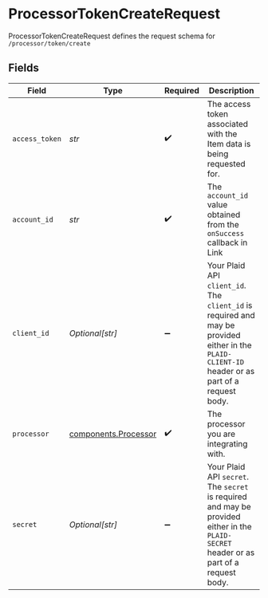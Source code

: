 # ProcessorTokenCreateRequest

ProcessorTokenCreateRequest defines the request schema for `/processor/token/create`


## Fields

| Field                                                                                                                                            | Type                                                                                                                                             | Required                                                                                                                                         | Description                                                                                                                                      |
| ------------------------------------------------------------------------------------------------------------------------------------------------ | ------------------------------------------------------------------------------------------------------------------------------------------------ | ------------------------------------------------------------------------------------------------------------------------------------------------ | ------------------------------------------------------------------------------------------------------------------------------------------------ |
| `access_token`                                                                                                                                   | *str*                                                                                                                                            | :heavy_check_mark:                                                                                                                               | The access token associated with the Item data is being requested for.                                                                           |
| `account_id`                                                                                                                                     | *str*                                                                                                                                            | :heavy_check_mark:                                                                                                                               | The `account_id` value obtained from the `onSuccess` callback in Link                                                                            |
| `client_id`                                                                                                                                      | *Optional[str]*                                                                                                                                  | :heavy_minus_sign:                                                                                                                               | Your Plaid API `client_id`. The `client_id` is required and may be provided either in the `PLAID-CLIENT-ID` header or as part of a request body. |
| `processor`                                                                                                                                      | [components.Processor](../../models/shared/processor.md)                                                                                         | :heavy_check_mark:                                                                                                                               | The processor you are integrating with.                                                                                                          |
| `secret`                                                                                                                                         | *Optional[str]*                                                                                                                                  | :heavy_minus_sign:                                                                                                                               | Your Plaid API `secret`. The `secret` is required and may be provided either in the `PLAID-SECRET` header or as part of a request body.          |